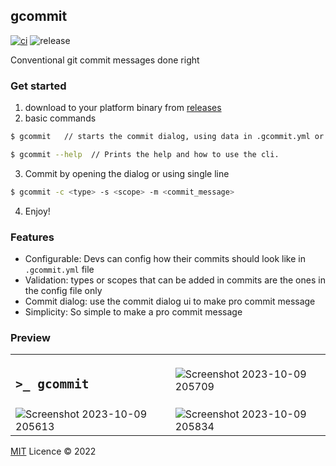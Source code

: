 ## gcommit
[![ci](https://github.com/veritem/gcommit/actions/workflows/ci.yml/badge.svg)](https://github.com/veritem/gcommit/actions/workflows/ci.yml)
![release](https://shields.io/github/v/release/veritem/gcommit)

Conventional git commit messages done right
### Get started 
1. download to your platform binary from [releases](https://github.com/veritem/gcommit/releases)
2. basic commands 
```bash
$ gcommit   // starts the commit dialog, using data in .gcommit.yml or creates one if not available 🌟
```
```bash
$ gcommit --help  // Prints the help and how to use the cli.
```
3. Commit by opening the dialog or using single line
```bash
$ gcommit -c <type> -s <scope> -m <commit_message>
```
4. Enjoy!

### Features
- Configurable: Devs can config how their commits should look like in `.gcommit.yml` file
- Validation:  types or scopes that can be added in commits are the ones in the config file only
- Commit dialog: use the commit dialog ui to make pro commit message
- Simplicity:  So simple to make a pro commit message

### Preview
|   | |
|--------|--------|
| <h2><pre>&gt;_ gcommit</pre></h2> | ![Screenshot 2023-10-09 205709](https://github.com/regisrex/gcommit/assets/94565752/1b980c0f-1c76-4fae-a051-3ecb2c16ca0f)|
| ![Screenshot 2023-10-09 205613](https://github.com/regisrex/gcommit/assets/94565752/930fb9cf-7e56-4b02-a2c6-6d3f61f752dc)|![Screenshot 2023-10-09 205834](https://github.com/regisrex/gcommit/assets/94565752/1328a76e-4d33-49a0-87b1-4a7e7929da32) |




[MIT](./LICENSE) Licence &copy; 2022 
